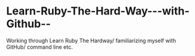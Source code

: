 Learn-Ruby-The-Hard-Way---with-Github--
=======================================

Working through Learn Ruby The Hardway/ familiarizing myself with GitHub/ command line etc.